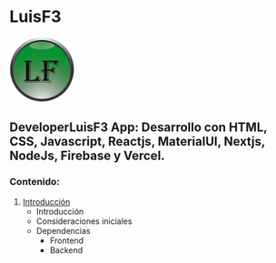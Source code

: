 # LuisF3

![My App](frontend/public/images/iconluisf3.png "Icon LuisF3")

## DeveloperLuisF3 App: Desarrollo con HTML, CSS, Javascript, Reactjs, MaterialUI, Nextjs, NodeJs, Firebase y Vercel.

### Contenido:

1. [Introducción](https://github.com/DeveloperLuisF3/LuisF3/blob/main/introduccion.md "I a introducción")
    * Introducción
    * Consideraciones iniciales
    * Dependencias
        * Frontend
        * Backend